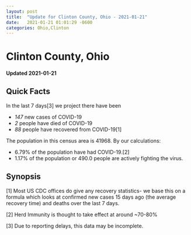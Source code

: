```yaml
---
layout: post
title:  "Update for Clinton County, Ohio - 2021-01-21"
date:   2021-01-21 01:01:29 -0600
categories: Ohio,Clinton
---
```


# Clinton County, Ohio
#### Updated 2021-01-21

## Quick Facts

In the last 7 days[3] we project there have been
- *147* new cases of COVID-19
- *2* people have died of COVID-19
- *88* people have recovered from COVID-19[1]

The population in this census area is 41968. By our calculations:
- 6.79% of the population have had COVID-19.[2]
- 1.17% of the population or 490.0 people are actively fighting the virus.

## Synopsis




[1] Most US CDC offices do give any recovery statistics- we base this on a formula which looks at confirmed new cases
15 days ago (the average recovery time) and deaths over the last 7 days.

[2] Herd Immunity is thought to take effect at around ~70-80%

[3] Due to reporting delays, this data may be incomplete.
 
    